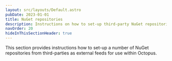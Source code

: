```yaml
---
layout: src/layouts/Default.astro
pubDate: 2023-01-01
title: NuGet repositories
description: Instructions on how to set-up third-party NuGet repositories as external package feeds for Octopus to consume for use in deployments and runbooks.
navOrder: 20
hideInThisSectionHeader: true
---
```


This section provides instructions how to set-up a number of NuGet repositories from third-parties as external feeds for use within Octopus.
